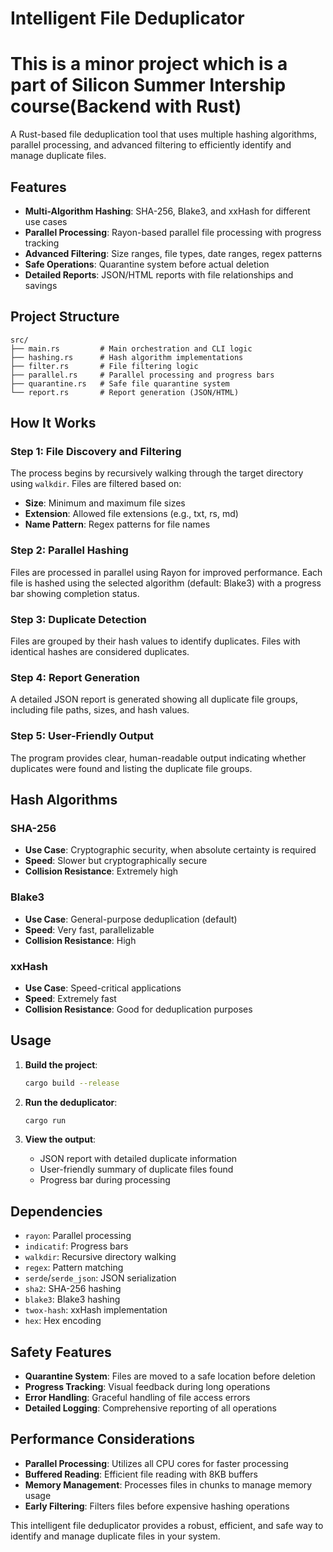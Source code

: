 # Intelligent File Deduplicator
# This is a minor project which is a part of Silicon Summer Intership course(Backend with Rust)

A Rust-based file deduplication tool that uses multiple hashing algorithms, parallel processing, and advanced filtering to efficiently identify and manage duplicate files.

## Features

- **Multi-Algorithm Hashing**: SHA-256, Blake3, and xxHash for different use cases
- **Parallel Processing**: Rayon-based parallel file processing with progress tracking
- **Advanced Filtering**: Size ranges, file types, date ranges, regex patterns
- **Safe Operations**: Quarantine system before actual deletion
- **Detailed Reports**: JSON/HTML reports with file relationships and savings

## Project Structure

```
src/
├── main.rs         # Main orchestration and CLI logic
├── hashing.rs      # Hash algorithm implementations
├── filter.rs       # File filtering logic
├── parallel.rs     # Parallel processing and progress bars
├── quarantine.rs   # Safe file quarantine system
└── report.rs       # Report generation (JSON/HTML)
```

## How It Works

### Step 1: File Discovery and Filtering
The process begins by recursively walking through the target directory using `walkdir`. Files are filtered based on:
- **Size**: Minimum and maximum file sizes
- **Extension**: Allowed file extensions (e.g., txt, rs, md)
- **Name Pattern**: Regex patterns for file names

### Step 2: Parallel Hashing
Files are processed in parallel using Rayon for improved performance. Each file is hashed using the selected algorithm (default: Blake3) with a progress bar showing completion status.

### Step 3: Duplicate Detection
Files are grouped by their hash values to identify duplicates. Files with identical hashes are considered duplicates.

### Step 4: Report Generation
A detailed JSON report is generated showing all duplicate file groups, including file paths, sizes, and hash values.

### Step 5: User-Friendly Output
The program provides clear, human-readable output indicating whether duplicates were found and listing the duplicate file groups.

## Hash Algorithms

### SHA-256
- **Use Case**: Cryptographic security, when absolute certainty is required
- **Speed**: Slower but cryptographically secure
- **Collision Resistance**: Extremely high

### Blake3
- **Use Case**: General-purpose deduplication (default)
- **Speed**: Very fast, parallelizable
- **Collision Resistance**: High

### xxHash
- **Use Case**: Speed-critical applications
- **Speed**: Extremely fast
- **Collision Resistance**: Good for deduplication purposes


## Usage

1. **Build the project**:
   ```bash
   cargo build --release
   ```

2. **Run the deduplicator**:
   ```bash
   cargo run
   ```

3. **View the output**:
   - JSON report with detailed duplicate information
   - User-friendly summary of duplicate files found
   - Progress bar during processing

## Dependencies

- `rayon`: Parallel processing
- `indicatif`: Progress bars
- `walkdir`: Recursive directory walking
- `regex`: Pattern matching
- `serde`/`serde_json`: JSON serialization
- `sha2`: SHA-256 hashing
- `blake3`: Blake3 hashing
- `twox-hash`: xxHash implementation
- `hex`: Hex encoding


## Safety Features

- **Quarantine System**: Files are moved to a safe location before deletion
- **Progress Tracking**: Visual feedback during long operations
- **Error Handling**: Graceful handling of file access errors
- **Detailed Logging**: Comprehensive reporting of all operations

## Performance Considerations

- **Parallel Processing**: Utilizes all CPU cores for faster processing
- **Buffered Reading**: Efficient file reading with 8KB buffers
- **Memory Management**: Processes files in chunks to manage memory usage
- **Early Filtering**: Filters files before expensive hashing operations

This intelligent file deduplicator provides a robust, efficient, and safe way to identify and manage duplicate files in your system. 

